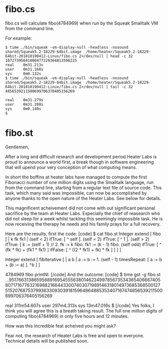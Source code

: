 # fibo.cs

fibo.cs will calculate fibo(4784969) when run by the Squeak Smalltalk VM from the command line.

For example:

    $ time ./bin/squeak -vm-display-null -headless -nosound shared/Squeak5.2-18229-64bit.image  /home/heater/Squeak5.2-18229-64bit-201810190412-Linux/fibo.cs 2>/dev/null | head -c 32
    10727395641800477229364813596225
    real    0m31.213s
    user    0m31.168s
    sys     0m0.132s
    $ time ./bin/squeak -vm-display-null -headless -nosound shared/Squeak5.2-18229-64bit.image  /home/heater/Squeak5.2-18229-64bit-201810190412-Linux/fibo.cs 2>/dev/null | tail -c 32
    4856539211500699706378405156269

    real    0m31.279s
    user    0m31.208s
    sys     0m0.140s
    $ 

# fibo.st


Gentlemen,

After a long and difficult research and development period Heater Labs is proud to announce a world first, a break though in software engineering that will upend your very conception of what computing means. 

In short the boffins at heater labs have managed to compute the first Fibonacci number of one million digits using the Smalltalk language, run from the command line, starting from a regular text file of source code. This task, which many said was impossible, can now be accomplished by anyone thanks to the open nature of the Heater Labs. See below for details. 

This magnificent acheivement did not come with out significant personal sacrifice by the team at Heater Labs. Especially the chief of reasearch who did not sleep for a week whilst tackling this seemingly impossible task. He is now receiving the therapy he needs and his family prays for a full recovery.

Here are the results, first the code:
[code]
$ cat fibo.st
Integer extend [
    fibo [  | k fk fk1 |
        (self < 2)
            ifTrue: [
                ^ self ].
        (self = 2)
            ifTrue: [
                ^ 1
            ].
        (self > 2)
            ifTrue: [
                k := (self + 1) // 2.
                fk := k fibo.
                fk1 := (k - 1) fibo.
                (self odd)
                    ifTrue: [
                        ^ (fk * fk) + (fk1 * fk1)
                    ]
                    ifFalse: [
                        ^ ((2 * fk1) + fk) * fk
                    ]
            ]
    ]
]

Integer extend [
    fibIterative [ | a b |
        a := b := 1.
        (self - 1) timesRepeat: [
            a := b + (b := a)
        ].
        ^b
    ]
]

4784969 fibo printNl.
[/code]
And the outcome:
[code]
$ time gst -g fibo.st
...951766313865956891695455563801462249978567353436540666740580717167763216988216644330074030719891463180149736853685001275152076875379936330930391815964864885353407167474856539211500699706378405156269

real    311m54.607s
user    297m4.313s
sys     13m47.016s
$
[/code]
Yes folks, I think you will agree this is a breath taking result. The full one million digits of computing fibo(4784969) in only five hours and 12 minutes.

How was this incredible feat acheived you might ask?

Fear not, the research of Heater Labs is free and open to everyone. Technical details will be published soon.















